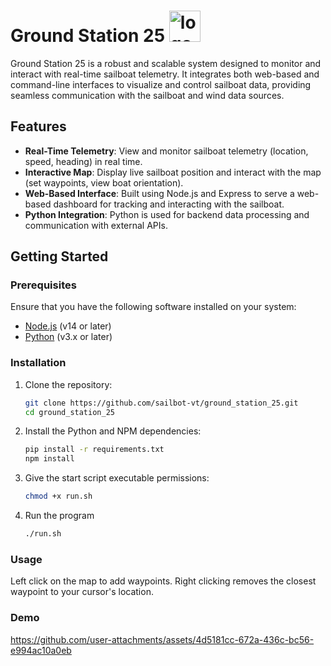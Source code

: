 # Ground Station 25 <img src="https://github.com/user-attachments/assets/05a3d1d7-f5c2-4c9b-8a05-54f5ed727f80" alt="logo" width="50"/>

Ground Station 25 is a robust and scalable system designed to monitor and interact with real-time sailboat telemetry. It integrates both web-based and command-line interfaces to visualize and control sailboat data, providing seamless communication with the sailboat and wind data sources.

## Features

- **Real-Time Telemetry**: View and monitor sailboat telemetry (location, speed, heading) in real time.
- **Interactive Map**: Display live sailboat position and interact with the map (set waypoints, view boat orientation).
- **Web-Based Interface**: Built using Node.js and Express to serve a web-based dashboard for tracking and interacting with the sailboat.
- **Python Integration**: Python is used for backend data processing and communication with external APIs.

## Getting Started

### Prerequisites

Ensure that you have the following software installed on your system:

- [Node.js](https://nodejs.org/en/) (v14 or later)
- [Python](https://www.python.org/) (v3.x or later)

### Installation

1. Clone the repository:

   ```bash
   git clone https://github.com/sailbot-vt/ground_station_25.git
   cd ground_station_25
   ```

2. Install the Python and NPM dependencies:

   ```bash
   pip install -r requirements.txt
   npm install
   ```

3. Give the start script executable permissions:

   ```bash
   chmod +x run.sh
   ```

4. Run the program

   ```bash
   ./run.sh
   ```

### Usage

Left click on the map to add waypoints. Right clicking removes the closest waypoint to your cursor's location.

### Demo

<https://github.com/user-attachments/assets/4d5181cc-672a-436c-bc56-e994ac10a0eb>
